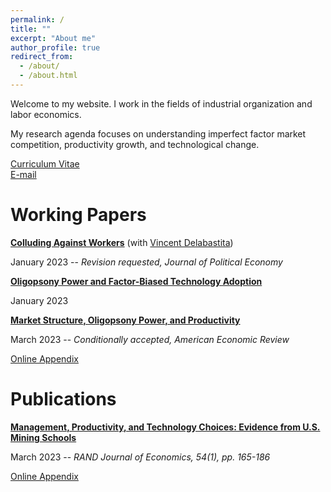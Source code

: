 ```yaml
---
permalink: /
title: ""
excerpt: "About me"
author_profile: true
redirect_from: 
  - /about/
  - /about.html
---
```

Welcome to my website. I work in the fields of industrial organization and labor economics. 

My research agenda focuses on understanding imperfect factor market competition, productivity growth, and technological change.

[Curriculum Vitae](/files/cv_michaelrubens.pdf)  
[E-mail](mailto:rubens@econ.ucla.edu)

Working Papers
======

**[Colluding Against Workers](/files/Colluding_against_workers_round1.pdf)**  (with [Vincent Delabastita](https://sites.google.com/view/vincentdelabastita/home))

January 2023  --  _Revision requested, Journal of Political Economy_

**[Oligopsony Power and Factor-Biased Technology Adoption](/files/Techadoption_paper.pdf)**

January 2023   


**[Market Structure, Oligopsony Power, and Productivity](/files/AER_2021_0383_main.pdf)**

March 2023  --  _Conditionally accepted, American Economic Review_

[Online Appendix](/files/AER_2021_0383_appendix.pdf)



Publications
======

**[Management, Productivity, and Technology Choices: Evidence from U.S. Mining Schools](https://onlinelibrary.wiley.com/doi/10.1111/1756-2171.12434)**

March 2023 -- _RAND Journal of Economics, 54(1), pp. 165-186_

[Online Appendix](/files/mining_schools_online_appendix.pdf)


 

